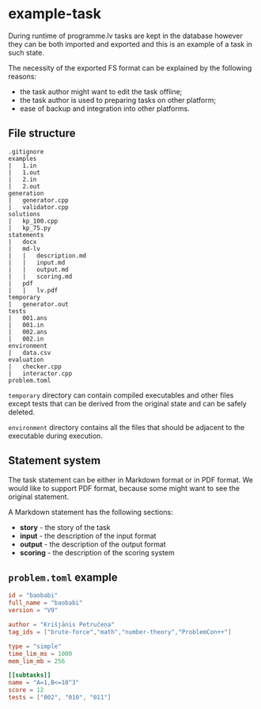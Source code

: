 # example-task

During runtime of programme.lv tasks are kept in the database
however they can be both imported and exported
and this is an example of a task in such state.

The necessity of the exported FS format can be explained by the following reasons:
- the task author might want to edit the task offline;
- the task author is used to preparing tasks on other platform;
- ease of backup and integration into other platforms.

## File structure

```
.gitignore
examples
|   1.in
|   1.out
|   2.in
|   2.out
generation
|   generator.cpp
|   validator.cpp
solutions
|   kp_100.cpp
|   kp_75.py
statements
|   docx
|   md-lv
|   |   description.md
|   |   input.md
|   |   output.md
|   |   scoring.md
|   pdf
|   |   lv.pdf
temporary
|   generator.out
tests
|   001.ans
|   001.in
|   002.ans
|   002.in
environment
|   data.csv
evaluation
|   checker.cpp
|   interactor.cpp
problem.toml
```

`temporary` directory can contain compiled executables and other files except tests
that can be derived from the original state and can be safely deleted.

`environment` directory contains all the files that should be adjacent to the executable during execution.

## Statement system

The task statement can be either in Markdown format or in PDF format.
We would like to support PDF format, because some might want to see the original statement.

A Markdown statement has the following sections:
- **story** - the story of the task
- **input** - the description of the input format
- **output** - the description of the output format
- **scoring** - the description of the scoring system


## `problem.toml` example

```toml
id = "baobabi"
full_name = "baobabi"
version = "V9"

author = "Krišjānis Petručeņa"
tag_ids = ["brute-force","math","number-theory","ProblemCon++"]

type = "simple"
time_lim_ms = 1000
mem_lim_mb = 256

[[subtasks]]
name = "A=1,B<=10^3"
score = 12
tests = ["002", "010", "011"]
```
